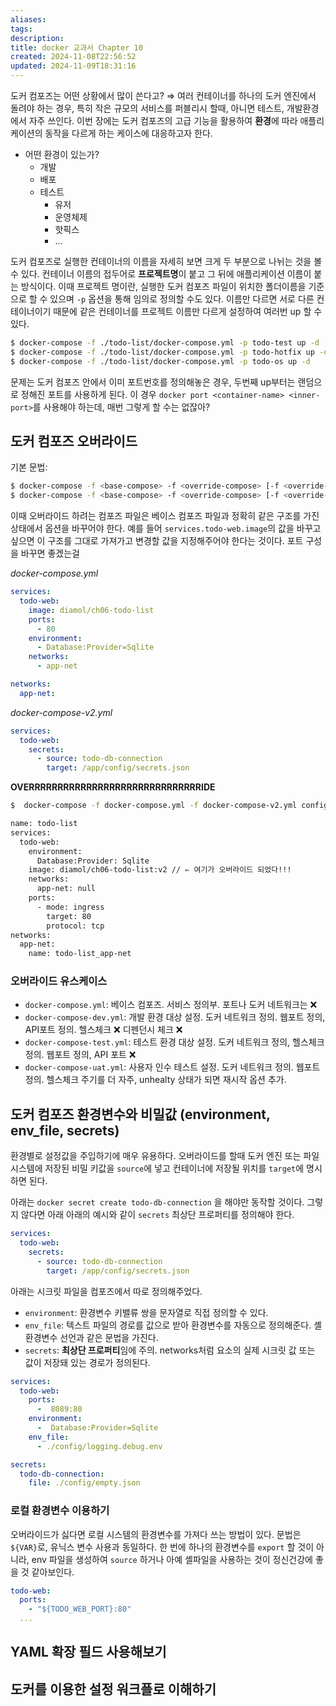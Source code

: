 ```yaml
---
aliases: 
tags: 
description:
title: docker 교과서 Chapter 10
created: 2024-11-08T22:56:52
updated: 2024-11-09T18:31:16
---
```

도커 컴포즈는 어떤 상황에서 많이 쓴다고? ⇒ 여러 컨테이너를 하나의 도커 엔진에서 돌려야 하는 경우, 특히 작은 규모의 서비스를 퍼블리시 할때, 아니면 테스트, 개발환경에서 자주 쓰인다. 이번 장에는 도커 컴포즈의 고급 기능을 활용하여 **환경**에 따라 애플리케이션의 동작을 다르게 하는 케이스에 대응하고자 한다.

-  어떤 환경이 있는가?
	- 개발
	- 배포
	- 테스트
		- 유저
		- 운영체제
		- 핫픽스
		- ...

도커 컴포즈로 실행한 컨테이너의 이름을 자세히 보면 크게 두 부분으로 나뉘는 것을 볼 수 있다. 컨테이너 이름의 접두어로 **프로젝트명**이 붙고 그 뒤에 애플리케이션 이름이 붙는 방식이다. 이때 프로젝트 명이란, 실행한 도커 컴포즈 파일이 위치한 폴더이름을 기준으로 할 수 있으며 `-p` 옵션을 통해 임의로 정의할 수도 있다. 이름만 다르면 서로 다른 컨테이너이기 때문에 같은 컨테이너를 프로젝트 이름만 다르게 설정하여 여러번 up 할 수 있다.

```sh
$ docker-compose -f ./todo-list/docker-compose.yml -p todo-test up -d
$ docker-compose -f ./todo-list/docker-compose.yml -p todo-hotfix up -d
$ docker-compose -f ./todo-list/docker-compose.yml -p todo-os up -d
```

문제는 도커 컴포즈 안에서 이미 포트번호를 정의해놓은 경우, 두번째 up부터는 랜덤으로 정해진 포트를 사용하게 된다. 이 경우 `docker port <container-name> <inner-port>`를 사용해야 하는데, 매번 그렇게 할 수는 없잖아?

## 도커 컴포즈 오버라이드

기본 문법:

```sh
$ docker-compose -f <base-compose> -f <override-compose> [-f <override-compose> ...] up
$ docker-compose -f <base-compose> -f <override-compose> [-f <override-compose> ...] config # ⇒ 이 옵션은 up 하기 전에 오버라이드 결과를 출력하는 유용한 명령이다.
```

이때 오버라이드 하려는 컴포즈 파일은 베이스 컴포즈 파일과 정확히 같은 구조를 가진 상태에서 옵션을 바꾸어야 한다. 예를 들어 `services.todo-web.image`의 값을 바꾸고 싶으면 이 구조를 그대로 가져가고 변경할 값을 지정해주어야 한다는 것이다. 포트 구성을 바꾸면 좋겠는걸

*docker-compose.yml*

```yml
services:
  todo-web:
    image: diamol/ch06-todo-list
    ports:
      - 80
    environment:
      - Database:Provider=Sqlite
    networks:
      - app-net

networks:
  app-net:
```

*docker-compose-v2.yml*

```yml
services:
  todo-web:
	secrets:
	  - source: todo-db-connection
	    target: /app/config/secrets.json
```

**OVERRRRRRRRRRRRRRRRRRRRRRRRRRRRRRIDE**

```sh
$  docker-compose -f docker-compose.yml -f docker-compose-v2.yml config

name: todo-list
services:
  todo-web:
    environment:
      Database:Provider: Sqlite
    image: diamol/ch06-todo-list:v2 // ⇐ 여기가 오버라이드 되었다!!!
    networks:
      app-net: null
    ports:
      - mode: ingress
        target: 80
        protocol: tcp
networks:
  app-net:
    name: todo-list_app-net
```

### 오버라이드 유스케이스

- `docker-compose.yml`: 베이스 컴포즈. 서비스 정의부. 포트나 도커 네트워크는 ❌
- `docker-compose-dev.yml`: 개발 환경 대상 설정. 도커 네트워크 정의. 웹포트 정의, API포트 정의. 헬스체크 ❌ 디펜던시 체크 ❌
- `docker-compose-test.yml`: 테스트 환경 대상 설정. 도커 네트워크 정의, 헬스체크 정의. 웹포트 정의, API 포트 ❌
- `docker-compose-uat.yml`: 사용자 인수 테스트 설정. 도커 네트워크 정의. 웹포트 정의. 헬스체크 주기를 더 자주, unhealty 상태가 되면 재시작 옵션 추가.

## 도커 컴포즈 환경변수와 비밀값 (environment, env_file, secrets)

환경별로 설정값을 주입하기에 매우 유용하다. 오버라이드를 할때 도커 엔진 또는 파일시스템에 저장된 비밀 키값을 `source`에 넣고 컨테이너에 저장될 위치를 `target`에 명시하면 된다.

아래는 `docker secret create todo-db-connection` 을 해야만 동작할 것이다. 그렇지 않다면 아래 아래의 예시와 같이 `secrets` 최상단 프로퍼티를 정의해야 한다.

```yml
services:
  todo-web:
	secrets:
	  - source: todo-db-connection
	    target: /app/config/secrets.json
```

아래는 시크릿 파일을 컴포즈에서 따로 정의해주었다. 

- `environment`: 환경변수 키밸류 쌍을 문자열로 직접 정의할 수 있다.
- `env_file`: 텍스트 파일의 경로를 값으로 받아 환경변수를 자동으로 정의해준다. 셸 환경변수 선언과 같은 문법을 가진다.
- `secrets`: **최상단 프로퍼티**임에 주의. networks처럼 요소의 실제 시크릿 값 또는 값이 저장돼 있는 경로가 정의된다.

```yml
services:
  todo-web:
    ports:
      -  8089:80
    environment:
      -  Database:Provider=Sqlite
    env_file:
      - ./config/logging.debug.env

secrets:
  todo-db-connection:
    file: ./config/empty.json
```

### 로컬 환경변수 이용하기

오버라이드가 싫다면 로컬 시스템의 환경변수를 가져다 쓰는 방법이 있다. 문법은 `${VAR}`로, 유닉스 변수 사용과 동일하다. 한 번에 하나의 환경변수를 `export` 할 것이 아니라, env 파일을 생성하여 `source` 하거나 아예 셸파일을 사용하는 것이 정신건강에 좋을 것 같아보인다.

```yml
todo-web:
  ports:
    - "${TODO_WEB_PORT}:80"
  ...
```

## YAML 확장 필드 사용해보기

## 도커를 이용한 설정 워크플로 이해하기
